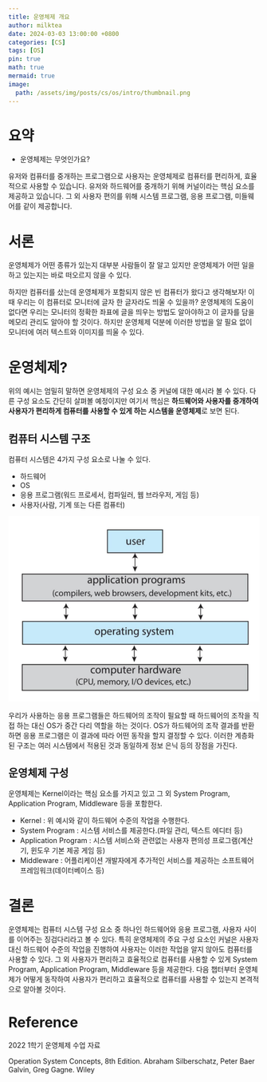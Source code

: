 ```yaml
---
title: 운영체제 개요
author: milktea
date: 2024-03-03 13:00:00 +0800
categories: [CS]
tags: [OS]
pin: true
math: true
mermaid: true
image:
  path: /assets/img/posts/cs/os/intro/thumbnail.png
---
```

# 요약
- 운영체제는 무엇인가요?

유저와 컴퓨터를 중개하는 프로그램으로 사용자는 운영체제로 컴퓨터를 편리하게, 효율적으로 사용할 수 있습니다.
유저와 하드웨어를 중개하기 위해 커널이라는 핵심 요소를 제공하고 있습니다.
그 외 사용자 편의를 위해 시스템 프로그램, 응용 프로그램, 미들웨어를 같이 제공합니다.


# 서론
운영체제가 어떤 종류가 있는지 대부분 사람들이 잘 알고 있지만 운영체제가 어떤 일을 하고 있는지는 바로 떠오르지 않을 수 있다.

하지만 컴퓨터를 샀는데 운영체제가 포함되지 않은 빈 컴퓨터가 왔다고 생각해보자!
이 때 우리는 이 컴퓨터로 모니터에 글자 한 글자라도 띄울 수 있을까?
운영체제의 도움이 없다면 우리는 모니터의 정확한 좌표에 글을 띄우는 방법도 알아야하고 이 글자를 담을 메모리 관리도 알아야 할 것이다.
하지만 운영체제 덕분에 이러한 방법을 알 필요 없이 모니터에 여러 텍스트와 이미지를 띄울 수 있다.

# 운영체제?
위의 예시는 엄밀히 말하면 운영체제의 구성 요소 중 커널에 대한 예시라 볼 수 있다.
다른 구성 요소도 간단히 살펴볼 예정이지만 여기서 핵심은 **하드웨어와 사용자를 중개하여 사용자가 편리하게 컴퓨터를 사용할 수 있게 하는 시스템을 운영체제**로 보면 된다.

## 컴퓨터 시스템 구조
컴퓨터 시스템은 4가지 구성 요소로 나눌 수 있다.
- 하드웨어
- OS
- 응용 프로그램(워드 프로세서, 컴파일러, 웹 브라우저, 게임 등)
- 사용자(사람, 기계 또는 다른 컴퓨터)

![img1.png](/assets/img/posts/cs/os/intro/components.png)

우리가 사용하는 응용 프로그램들은 하드웨어의 조작이 필요할 때 하드웨어의 조작을 직접 하는 대신 OS가 중간 다리 역할을 하는 것이다.
OS가 하드웨어의 조작 결과를 반환하면 응용 프로그램은 이 결과에 따라 어떤 동작을 할지 결정할 수 있다.
이러한 계층화된 구조는 여러 시스템에서 적용된 것과 동일하게 정보 은닉 등의 장점을 가진다.

## 운영체제 구성
운영체제는 Kernel이라는 핵심 요소를 가지고 있고 그 외 System Program, Application Program, Middleware 등을 포함한다.
- Kernel : 위 예시와 같이 하드웨어 수준의 작업을 수행한다.
- System Program : 시스템 서비스를 제공한다.(파일 관리, 텍스트 에디터 등)
- Application Program : 시스템 서비스와 관련없는 사용자 편의성 프로그램(계산기, 윈도우 기본 제공 게임 등)
- Middleware : 어플리케이션 개발자에게 추가적인 서비스를 제공하는 소프트웨어 프레임워크(데이터베이스 등)

# 결론
운영체제는 컴퓨터 시스템 구성 요소 중 하나인 하드웨어와 응용 프로그램, 사용자 사이를 이어주는 징검다리라고 볼 수 있다.
특히 운영체제의 주요 구성 요소인 커널은 사용자 대신 하드웨어 수준의 작업을 진행하여 사용자는 이러한 작업을 알지 않아도 컴퓨터를 사용할 수 있다.
그 외 사용자가 편리하고 효율적으로 컴퓨터를 사용할 수 있게 System Program, Application Program, Middleware 등을 제공한다.
다음 챕터부터 운영체제가 어떻게 동작하여 사용자가 편리하고 효율적으로 컴퓨터를 사용할 수 있는지 본격적으로 알아볼 것이다.

# Reference
2022 1학기 운영체제 수업 자료

Operation System Concepts, 8th Edition. Abraham Silberschatz, Peter Baer Galvin, Greg Gagne. Wiley
